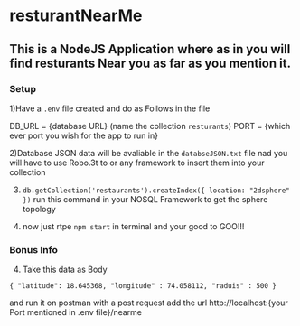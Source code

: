 # resturantNearMe

## This is a NodeJS Application where as in you will find resturants Near you as far as you mention it.

### Setup

1)Have a `.env` file created and do as Follows in the file

DB_URL = {database URL} (name the collection `resturants`)
PORT  = {which ever port you wish for the app to run in}

2)Database JSON data will be avaliable in the `databseJSON.txt` file nad you will have to use Robo.3t to or any framework to insert them into your collection

3) `db.getCollection('restaurants').createIndex({ location: "2dsphere" })` run this command in your NOSQL Framework to get the sphere topology 

5) now just rtpe `npm start` in terminal and your good to GOO!!!

### Bonus Info

4) Take this data as Body

`{
    "latitude": 18.645368,
    "longitude" : 74.058112,
    "raduis" : 500
}`

and run it on postman with a post request add the url http://localhost:{your Port mentioned in .env file}/nearme

